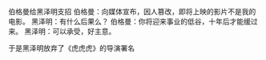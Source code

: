 伯格曼给黑泽明支招
伯格曼：向媒体宣布，因人篡改，即将上映的影片不是我的电影。
黑泽明：有什么后果么？
伯格曼：你将迎来事业的低谷，十年后才能缓过来。
黑泽明：可以承受，好主意。

于是黑泽明放弃了《虎虎虎》的导演署名

